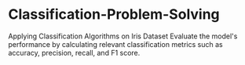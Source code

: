 # Classification-Problem-Solving
Applying Classification Algorithms on Iris Dataset
Evaluate the model's performance by calculating relevant classification metrics such as accuracy, precision, recall, and F1 score.

